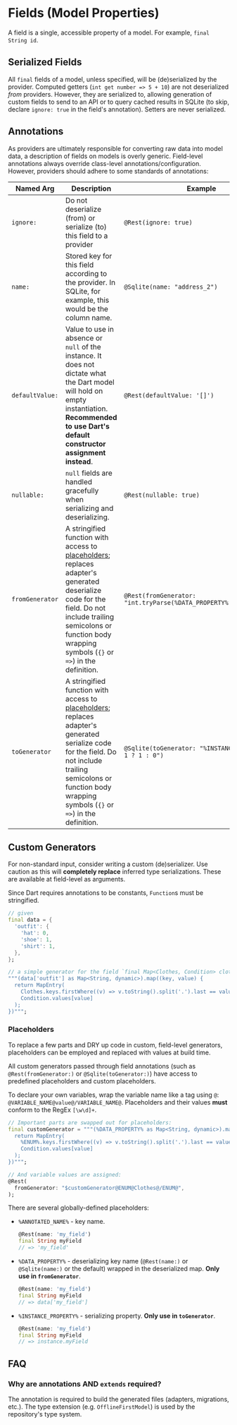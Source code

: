 # Fields (Model Properties)

A field is a single, accessible property of a model. For example, `final String id`.

## Serialized Fields

All `final` fields of a model, unless specified, will be (de)serialized by the provider. Computed getters (`int get number => 5 + 10`) are not deserialized _from_ providers. However, they are serialized to, allowing generation of custom fields to send to an API or to query cached results in SQLite (to skip, declare `ignore: true` in the field's annotation). Setters are never serialized.

## Annotations

As providers are ultimately responsible for converting raw data into model data, a description of fields on models is overly generic. Field-level annotations always override class-level annotations/configuration. However, providers should adhere to some standards of annotations:

| Named Arg       | Description                                                                                                                                                                                                                              | Example                                                            |
| --------------- | ---------------------------------------------------------------------------------------------------------------------------------------------------------------------------------------------------------------------------------------- | ------------------------------------------------------------------ |
| `ignore:`       | Do not deserialize (from) or serialize (to) this field to a provider                                                                                                                                                                     | `@Rest(ignore: true)`                                              |
| `name:`         | Stored key for this field according to the provider. In SQLite, for example, this would be the column name.                                                                                                                              | `@Sqlite(name: "address_2")`                                       |
| `defaultValue:` | Value to use in absence or `null` of the instance. It does not dictate what the Dart model will hold on empty instantiation. **Recommended to use Dart's default constructor assignment instead**.                                       | `@Rest(defaultValue: '[]')`                                        |
| `nullable:`     | `null` fields are handled gracefully when serializing and deserializing.                                                                                                                                                                 | `@Rest(nullable: true)`                                            |
| `fromGenerator` | A stringified function with access to [placeholders](#placeholders); replaces adapter's generated deserialize code for the field. Do not include trailing semicolons or function body wrapping symbols (`{}` or `=>`) in the definition. | `@Rest(fromGenerator: "int.tryParse(%DATA_PROPERTY%.toString())")` |
| `toGenerator`   | A stringified function with access to [placeholders](#placeholders); replaces adapter's generated serialize code for the field. Do not include trailing semicolons or function body wrapping symbols (`{}` or `=>`) in the definition.   | `@Sqlite(toGenerator: "%INSTANCE_PROPERTY% > 1 ? 1 : 0")`          |

## Custom Generators

For non-standard input, consider writing a custom (de)serializer. Use caution as this will **completely replace** inferred type serializations. These are available at field-level as arguments.

Since Dart requires annotations to be constants, `Function`s must be stringified.

```dart
// given
final data = {
  'outfit': {
    'hat': 0,
    'shoe': 1,
    'shirt': 1,
  },
};

// a simple generator for the field `final Map<Clothes, Condition> clothesMap`
"""(data['outfit'] as Map<String, dynamic>).map((key, value) {
  return MapEntry(
    Clothes.keys.firstWhere((v) => v.toString().split('.').last == value),
    Condition.values[value]
  );
})""";
```

### Placeholders

To replace a few parts and DRY up code in custom, field-level generators, placeholders can be employed and replaced with values at build time.

All custom generators passed through field annotations (such as `@Rest(fromGenerator:)` or `@Sqlite(toGenerator:)`) have access to predefined placeholders and custom placeholders.

To declare your own variables, wrap the variable name like a tag using `@`: `@VARIABLE_NAME@value@/VARIABLE_NAME@`. Placeholders and their values **must** conform to the RegEx `[\w\d]+`.

```dart
// Important parts are swapped out for placeholders:
final customGenerator = """(%DATA_PROPERTY% as Map<String, dynamic>).map((key, value) {
  return MapEntry(
    %ENUM%.keys.firstWhere((v) => v.toString().split('.').last == value),
    Condition.values[value]
  );
})""";

// And variable values are assigned:
@Rest(
  fromGenerator: "$customGenerator@ENUM@Clothes@/ENUM@",
);
```

There are several globally-defined placeholders:

- `%ANNOTATED_NAME%` - key name.
  ```dart
  @Rest(name: 'my_field')
  final String myField
  // => 'my_field'
  ```
- `%DATA_PROPERTY%` - deserializing key name (`@Rest(name:)` or `@Sqlite(name:)` or the default) wrapped in the deserialized map. **Only use in `fromGenerator`**.
  ```dart
  @Rest(name: 'my_field')
  final String myField
  // => data['my_field']
  ```
- `%INSTANCE_PROPERTY%` - serializing property. **Only use in `toGenerator`**.
  ```dart
  @Rest(name: 'my_field')
  final String myField
  // => instance.myField
  ```

## FAQ

### Why are annotations AND `extends` required?

The annotation is required to build the generated files (adapters, migrations, etc.). The type extension (e.g. `OfflineFirstModel`) is used by the repository's type system.
